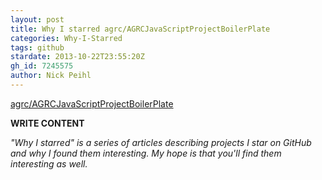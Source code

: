 ```yaml
---
layout: post
title: Why I starred agrc/AGRCJavaScriptProjectBoilerPlate
categories: Why-I-Starred
tags: github
stardate: 2013-10-22T23:55:20Z
gh_id: 7245575
author: Nick Peihl
---
```


[agrc/AGRCJavaScriptProjectBoilerPlate](https://github.com/agrc/AGRCJavaScriptProjectBoilerPlate)

**WRITE CONTENT**

*"Why I starred" is a series of articles describing projects I star on GitHub and why I found them interesting. My hope is that you'll find them interesting as well.*

